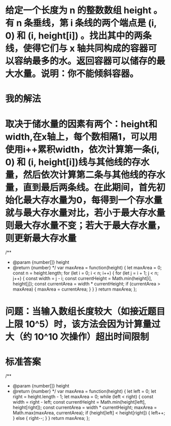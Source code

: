 # 给定一个长度为 n 的整数数组 height 。有 n 条垂线，第 i 条线的两个端点是 (i, 0) 和 (i, height[i]) 。找出其中的两条线，使得它们与 x 轴共同构成的容器可以容纳最多的水。返回容器可以储存的最大水量。说明：你不能倾斜容器。
# 我的解法
# 取决于储水量的因素有两个：height和width,在x轴上，每个数相隔1，可以用使用i++累积width，依次计算第一条(i, 0) 和 (i, height[i])线与其他线的存水量，然后依次计算第二条与其他线的存水量，直到最后两条线。在此期间，首先初始化最大存水量为0，每得到一个存水量就与最大存水量对比，若小于最大存水量则最大存水量不变；若大于最大存水量，则更新最大存水量
/**
 * @param {number[]} height
 * @return {number}
 */
var maxArea = function(height) {
    <!-- 初始化最大存水量为0 -->
    let maxArea = 0;
    const n = height.length;
    <!-- 依次计算每条线与其他线的存水量 -->
    for (let i = 0; i < n; i++) {
        <!-- 对于第i条线，与它后面的所有线计算存水量 -->
        for (let j = i + 1; j < n; j++) {
            <!-- 计算宽度：j - i（因为每个数相隔1） -->
            const width = j - i;
            <!-- 计算高度：两条线中较矮的那条 -->
            const currentHeight = Math.min(height[i], height[j]);
            <!-- 计算当前这对线条形成的存水量 -->
            const currentArea = width * currentHeight;
            <!-- 更新最大存水量 -->
            if (currentArea > maxArea) {
                maxArea = currentArea;
            }
        }
    }
    <!-- 返回最大存水量 -->
    return maxArea;
};
# 问题：当输入数组长度较大（如接近题目上限 10^5）时，该方法会因为计算量过大（约 10^10 次操作）超出时间限制

# 标准答案
<!-- 思路：
1.我们使用两个指针，一个从数组的最左端开始（left），一个从最右端开始（right）
2.计算这两个指针所指垂线形成的容器的蓄水量（宽度 × 高度，高度取两者中的较小值）
3.比较并更新最大蓄水量
4.移动指针：总是移动高度较小的那个指针，因为移动高度较大的指针只会导致容器宽度减小而高度不会增加，从而导致蓄水量减少
5.重复步骤 2-4，直到两个指针相遇 -->
/**
 * @param {number[]} height
 * @return {number}
 */
var maxArea = function(height) {
    <!-- 初始化左右指针，分别指向数组的起始和结束位置 -->
    let left = 0;
    let right = height.length - 1;
    <!-- 存储最大面积，初始值为0 -->
    let maxArea = 0;
    <!-- 当左右指针没有相遇时，继续移动指针 -->
    while (left < right) {
        <!-- 计算当前左右指针所指垂线形成的容器的宽度 -->
        const width = right - left;
        <!-- 容器的高度由较矮的那条垂线决定 -->
        const currentHeight = Math.min(height[left], height[right]);
        <!-- 计算当前容器的面积，并更新最大面积 -->
        const currentArea = width * currentHeight;
        maxArea = Math.max(maxArea, currentArea);
        <!-- 移动指针：总是移动较矮的那条垂线，因为移动较高的垂线只会减小面积 -->
        if (height[left] < height[right]) {
            left++;
        } else {
            right--;
        }
    }
    <!-- 返回最大面积 -->
    return maxArea;
};